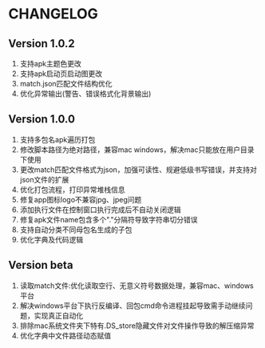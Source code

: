 # CHANGELOG

## Version 1.0.2
1. 支持apk主题色更改
2. 支持apk启动页启动图更改
3. match.json匹配文件结构优化
4. 优化异常输出(警告、错误格式化背景输出)


## Version 1.0.0

1. 支持多包名apk遍历打包
2. 修改脚本路径为绝对路径，兼容mac windows，解决mac只能放在用户目录下使用
3. 更改match匹配文件格式为json，加强可读性、规避低级书写错误，并支持对json文件的扩展
4. 优化打包流程，打印异常堆栈信息
5. 修复app图标logo不兼容jpg、jpeg问题
6. 添加执行文件在控制窗口执行完成后不自动关闭逻辑
7. 修复apk文件name包含多个"."分隔符导致字符串切分错误
8. 支持自动分类不同母包名生成的子包
9. 优化字典及代码逻辑



## Version beta

1. 读取match文件:优化读取空行、无意义符号数据处理，兼容mac、windows平台
2. 解决windows平台下执行反编译、回包cmd命令进程挂起导致需手动继续问题，实现真正自动化
3. 排除mac系统文件夹下特有.DS_store隐藏文件对文件操作导致的解压缩异常
4. 优化字典中文件路径动态赋值
